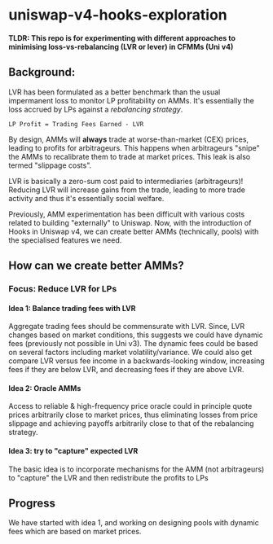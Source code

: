 # uniswap-v4-hooks-exploration

#### TLDR: This repo is for experimenting with different approaches to minimising loss-vs-rebalancing (LVR or lever) in CFMMs (Uni v4)

## Background:
LVR has been formulated as a better benchmark than the usual impermanent loss to monitor LP profitability on AMMs. It's essentially the loss accrued by LPs against a *rebalancing strategy*. 

```
LP Profit = Trading Fees Earned - LVR
```

By design, AMMs will **always** trade at worse-than-market (CEX) prices, leading to profits for arbitrageurs. This happens when arbitrageurs "snipe" the AMMs to recalibrate them to trade at market prices. This leak is also termed "slippage costs".

LVR is basically a zero-sum cost paid to intermediaries (arbitrageurs)! Reducing LVR will increase gains from the trade, leading to more trade activity and thus it's essentially social welfare.

Previously, AMM experimentation has been difficult with various costs related to building "externally" to Uniswap. Now, with the introduction of Hooks in Uniswap v4, we can create better AMMs (technically, pools) with the specialised features we need.

## How can we create better AMMs?

### Focus: Reduce LVR for LPs

#### Idea 1: Balance trading fees with LVR
Aggregate trading fees should be commensurate with LVR. Since, LVR changes based on market conditions, this suggests we could have dynamic fees (previously not possible in Uni v3).
The dynamic fees could be based on several factors including market volatility/variance. We could also get compare LVR versus fee income in a backwards-looking window, increasing fees if they are below LVR, and decreasing fees if they are above LVR.

#### Idea 2: Oracle AMMs
Access to reliable & high-frequency price oracle could in principle quote prices arbitrarily close to market prices, thus eliminating losses from price slippage and achieving payoffs arbitrarily close to that of the rebalancing strategy. 

#### Idea 3: try to "capture" expected LVR
The basic idea is to incorporate mechanisms for the AMM (not arbitrageurs) to "capture" the LVR and then redistribute the profits to LPs

## Progress
We have started with idea 1, and working on designing pools with dynamic fees which are based on market prices.



